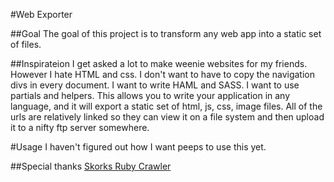 #Web Exporter

##Goal
The goal of this project is to transform any web app into a static set of files.

##Inspirateion
I get asked a lot to make weenie websites for my friends. However I hate HTML and css. I don't want to have to copy the navigation divs in every document. I want to write HAML and SASS. I want to use partials and helpers. This allows you to write your application in any language, and it will export a static set of html, js, css, image files. All of the urls are relatively linked so they can view it on a file system and then upload it to a nifty ftp server somewhere.

#Usage
I haven't figured out how I want peeps to use this yet.


##Special thanks
[Skorks Ruby Crawler](http://www.skorks.com/2009/07/how-to-write-a-web-crawler-in-ruby/x)